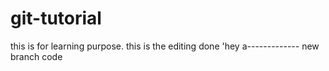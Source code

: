 # git-tutorial
this is for learning purpose.
this is the editing done
'hey a-------------
new branch code
